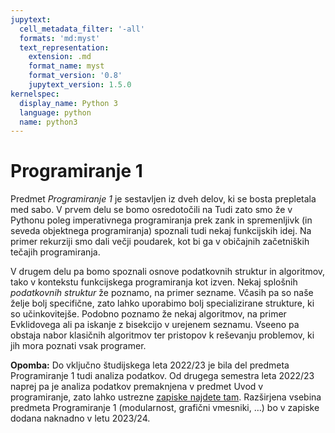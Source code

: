 ```yaml
---
jupytext:
  cell_metadata_filter: '-all'
  formats: 'md:myst'
  text_representation:
    extension: .md
    format_name: myst
    format_version: '0.8'
    jupytext_version: 1.5.0
kernelspec:
  display_name: Python 3
  language: python
  name: python3
---
```


# Programiranje 1

Predmet _Programiranje 1_ je sestavljen iz dveh delov, ki se bosta prepletala med sabo. V prvem delu se bomo osredotočili na  Tudi zato smo že v Pythonu poleg imperativnega programiranja prek zank in spremenljivk (in seveda objektnega programiranja) spoznali tudi nekaj funkcijskih idej. Na primer rekurziji smo dali večji poudarek, kot bi ga v običajnih začetniških tečajih programiranja.

V drugem delu pa bomo spoznali osnove podatkovnih struktur in algoritmov, tako v kontekstu funkcijskega programiranja kot izven. Nekaj splošnih _podatkovnih struktur_ že poznamo, na primer sezname. Včasih pa so naše želje bolj specifične, zato lahko uporabimo bolj specializirane strukture, ki so učinkovitejše. Podobno poznamo že nekaj algoritmov, na primer Evklidovega ali pa iskanje z bisekcijo v urejenem seznamu. Vseeno pa obstaja nabor klasičnih algoritmov ter pristopov k reševanju problemov, ki jih mora poznati vsak programer.

**Opomba:** Do vključno študijskega leta 2022/23 je bila del predmeta Programiranje 1 tudi analiza podatkov. Od drugega semestra leta 2022/23 naprej pa je analiza podatkov premaknjena v predmet Uvod v programiranje, zato lahko ustrezne [zapiske najdete tam](https://matija.pretnar.info/uvod-v-programiranje/). Razširjena vsebina predmeta Programiranje 1 (modularnost, grafični vmesniki, …) bo v zapiske dodana naknadno v letu 2023/24.
